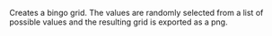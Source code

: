 Creates a bingo grid. The values are randomly selected from a list of possible values and the resulting grid is exported as a png.
